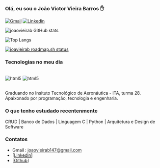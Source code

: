 
### Olá, eu sou o João Victor Vieira Barros ✋

[![Gmail](https://img.shields.io/badge/Gmail-D14836?style=for-the-badge&logo=gmail&logoColor=white)](joaovieirab147@gmail.com)
[![Linkedin](https://img.shields.io/badge/LinkedIn-0077B5?style=for-the-badge&logo=linkedin&logoColor=white)](https://br.linkedin.com/in/jo%C3%A3o-victor-vieira-barros-414b10346?trk=people-guest_people_search-card)

![joaovieirab GitHub stats](https://github-readme-stats.vercel.app/api?username=joaovieirab&show_icons=true&theme=dracula)

![Top Langs](https://github-readme-stats.vercel.app/api/top-langs/?username=joaovieirab&langs_count=8&theme=dracula)

[![joavieirab roadmap.sh status](https://roadmap.sh/card/tall/67a25f50f863343482f2fded?variant=dracula&&username=joaovieirab)](https://roadmap.sh)

### Tecnologias  no meu dia  

<div style="display: inline_block"><br/>
    <img align="center" alt="html5" src="https://img.shields.io/badge/Python-3776AB?style=for-the-badge&logo=python&logoColor=white" />
    <img align="center" alt="html5" src="https://img.shields.io/badge/C-00599C?style=for-the-badge&logo=c&logoColor=white" />
</div><br/>

Graduando no Insituto Tecnológico de Aeronáutica - ITA, turma 28.
Apaixonado por programação, tecnologia e engenharia.

### O que tenho estudado recentenmente

CRUD | Banco de Dados | Linguagem C | Python | Arquitetura e Design de Software

### Contatos
- Gmail : joaovieirab147@gmail.com
- [[Linkedin](https://br.linkedin.com/in/jo%C3%A3o-victor-vieira-barros-414b10346?trk=people-guest_people_search-card)]
- [[Github](https://github.com/joaovieirab)]

